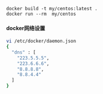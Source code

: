 ```
docker build -t my/centos:latest .
docker run --rm  my/centos
```
#### docker网络设置
```bash
vi /etc/docker/daemon.json
{
  "dns" : [
    "223.5.5.5",
    "223.6.6.6",
    "8.8.8.8",
    "8.8.4.4"
  ]
}
```

